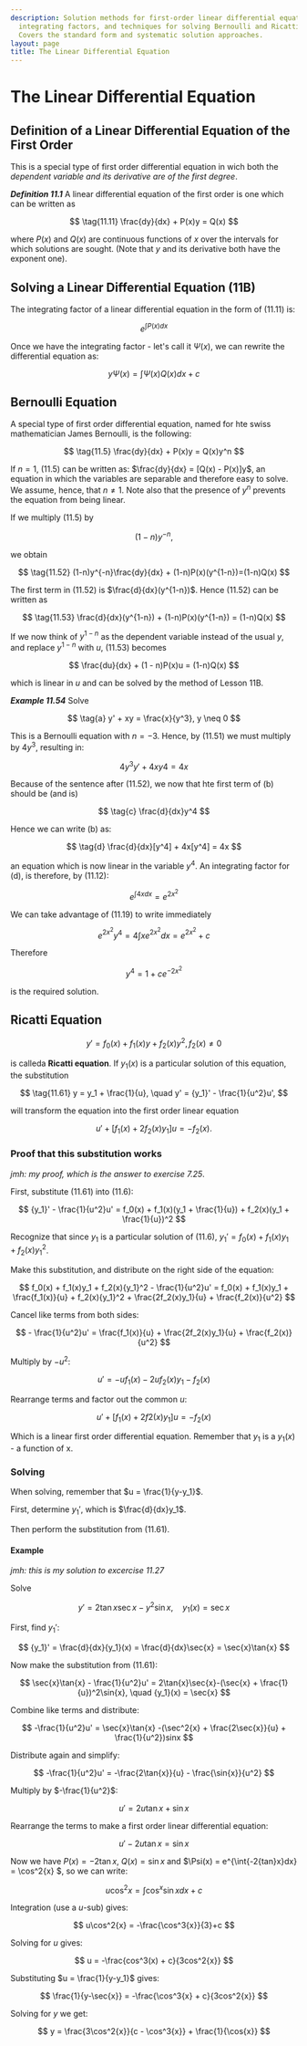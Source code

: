 ```yaml
---
description: Solution methods for first-order linear differential equations using
  integrating factors, and techniques for solving Bernoulli and Ricatti equations.
  Covers the standard form and systematic solution approaches.
layout: page
title: The Linear Differential Equation
---
```


# The Linear Differential Equation

## Definition of a Linear Differential Equation of the First Order

This is a special type of first order differential equation in wich both the *dependent variable and its derivative are of the first degree*.

***Definition 11.1***
A linear differential equation of the first order is one which can be written as

$$ \tag{11.11} \frac{dy}{dx} + P(x)y = Q(x) $$

where $P(x)$ and $Q(x)$ are continuous functions of $x$ over the intervals for which solutions are sought. (Note that $y$ and its derivative both have the exponent one).

## Solving a Linear Differential Equation (11B)

The integrating factor of a linear differential equation in the form of (11.11) is:

$$ \tag{11.12} e^{\int P(x)dx} $$

Once we have the integrating factor - let's call it $\Psi(x)$, we can rewrite the differential equation as:

$$ \tag{11.21} y\Psi(x) = \int\Psi(x)Q(x)dx + c $$

## Bernoulli Equation
A special type of first order differential equation, named for hte swiss mathematician James Bernoulli, is the following:

$$ \tag{11.5} \frac{dy}{dx} + P(x)y = Q(x)y^n $$

If $n = 1$, (11.5) can be written as: $\frac{dy}{dx} = [Q(x) - P(x)]y$, an equation in which the variables are separable and therefore easy to solve. We assume, hence, that $n \neq 1$. Note also that the presence of $y^n$ prevents the equation from being linear.

If we multiply (11.5) by

$$ \tag{11.51} (1-n)y^{-n},$$

we obtain

$$ \tag{11.52} (1-n)y^{-n}\frac{dy}{dx} + (1-n)P(x)(y^{1-n})=(1-n)Q(x) $$

The first term in (11.52) is $\frac{d}{dx}(y^{1-n})$. Hence (11.52) can be written as

$$ \tag{11.53} \frac{d}{dx}(y^{1-n}) + (1-n)P(x)(y^{1-n}) = (1-n)Q(x) $$

If we now think of $y^{1-n}$ as the dependent variable instead of the usual $y$, and replace $y^{1-n}$ with $u$, (11.53) becomes

$$ \frac{du}{dx} + (1 - n)P(x)u = (1-n)Q(x) $$

which is linear in $u$ and can be solved by the method of Lesson 11B.

***Example 11.54***
Solve

$$ \tag{a} y' + xy = \frac{x}{y^3}, y \neq 0 $$

This is a Bernoulli equation with $n = -3$. Hence, by (11.51) we must multiply by $4y^3$, resulting in:

$$ \tag{b} 4y^3y' + 4xy4 = 4x $$

Because of the sentence after (11.52), we now that hte first term of (b) should be (and is)

$$ \tag{c} \frac{d}{dx}y^4 $$

Hence we can write (b) as:

$$ \tag{d} \frac{d}{dx}[y^4] + 4x[y^4] = 4x $$

an equation which is now linear in the variable $y^4$. An integrating factor for (d), is therefore, by (11.12):

$$ \tag{e} e^{\int 4xdx} = e^{2x^2} $$

We can take advantage of (11.19) to write immediately

$$ \tag{f} e^{2x^2}y^4 = 4 \int xe^{2x^2}dx = e^{2x^2} + c $$

Therefore

$$ \tag{g} y^4 = 1 + ce^{-2x^2} $$

is the required solution.

## Ricatti Equation

$$ \tag{11.6} y' = f_0(x) + f_1(x)y + f_2(x)y^2, f_2(x) \neq 0 $$

is calleda **Ricatti equation**. If $y_1(x)$ is a particular solution of this equation, the substitution

$$ \tag{11.61} y = y_1 + \frac{1}{u}, \quad y' = {y_1}' - \frac{1}{u^2}u', $$

will transform the equation into the first order linear equation

$$ \tag{11.62} u' + [f_1(x) + 2f_2(x)y_1]u = -f_2(x). $$

### Proof that this substitution works

*jmh: my proof, which is the answer to exercise 7.25*.

First, substitute (11.61) into (11.6):

$$ {y_1}' - \frac{1}{u^2}u' = f_0(x) + f_1(x)(y_1 + \frac{1}{u}) + f_2(x)(y_1 + \frac{1}{u})^2 $$

Recognize that since $y_1$ is a particular solution of (11.6), ${y_1}' = f_0(x) + f_1(x)y_1 + f_2(x){y_1}^2$.

Make this substitution, and distribute on the right side of the equation:

$$ f_0(x) + f_1(x)y_1 + f_2(x){y_1}^2 - \frac{1}{u^2}u' = f_0(x) + f_1(x)y_1 + \frac{f_1(x)}{u} + f_2(x){y_1}^2 + \frac{2f_2(x)y_1}{u} + \frac{f_2(x)}{u^2} $$

Cancel like terms from both sides:

$$ - \frac{1}{u^2}u' = \frac{f_1(x)}{u} + \frac{2f_2(x)y_1}{u} + \frac{f_2(x)}{u^2} $$

Multiply by $-u^2$:

$$ u' = -uf_1(x)-2uf_2(x)y_1 - f_2(x) $$

Rearrange terms and factor out the common $u$:

$$ u' + [f_1(x) + 2f2(x)y_1]u = -f_2(x) $$

Which is a linear first order differential equation. Remember that $y_1$ is a $y_1(x)$ - a function of x.

### Solving

When solving, remember that $u = \frac{1}{y-y_1}$.

First, determine ${y_1}'$, which is $\frac{d}{dx}y_1$.

Then perform the substitution from (11.61).

#### Example

*jmh: this is my solution to excercise 11.27*

Solve

$$ y' = 2\tan{x}\sec{x}-y^2\sin{x}, \quad {y_1}(x) = \sec{x} $$

First, find ${y_1}'$:

$$ {y_1}' = \frac{d}{dx}{y_1}(x) = \frac{d}{dx}\sec{x} = \sec{x}\tan{x} $$

Now make the substitution from (11.61):

$$ \sec{x}\tan{x} - \frac{1}{u^2}u' = 2\tan{x}\sec{x}-(\sec{x} + \frac{1}{u})^2\sin{x}, \quad {y_1}(x) = \sec{x} $$

Combine like terms and distribute:

$$ -\frac{1}{u^2}u' = \sec{x}\tan{x} -(\sec^2{x} + \frac{2\sec{x}}{u} + \frac{1}{u^2})sinx $$

Distribute again and simplify:

$$ -\frac{1}{u^2}u' = -\frac{2\tan{x}}{u} - \frac{\sin{x}}{u^2} $$

Multiply by $-\frac{1}{u^2}$:

$$ u' = 2u\tan{x} + \sin{x} $$

Rearrange the terms to make a first order linear differential equation:

$$ u' - 2u\tan{x} = \sin{x} $$

Now we have $P(x) = -2\tan{x}$, $Q(x) = \sin{x}$ and $\Psi(x) = e^{\int{-2\{tan}x}dx} = \cos^2{x} $, so we can write:

$$ u\cos^2{x} = \int{\cos^{x}\sin{x}dx} + c $$

Integration (use a $u$-sub) gives:

$$ u\cos^2{x} = -\frac{\cos^3{x}}{3}+c $$

Solving for $u$ gives:

$$ u = -\frac{cos^3(x) + c}{3cos^2{x}} $$

Substituting $u = \frac{1}{y-y_1}$ gives:

$$ \frac{1}{y-\sec{x}} = -\frac{\cos^3{x} + c}{3cos^2{x}} $$

Solving for $y$ we get:

$$ y = \frac{3\cos^2{x}}{c - \cos^3{x}} + \frac{1}{\cos{x}} $$